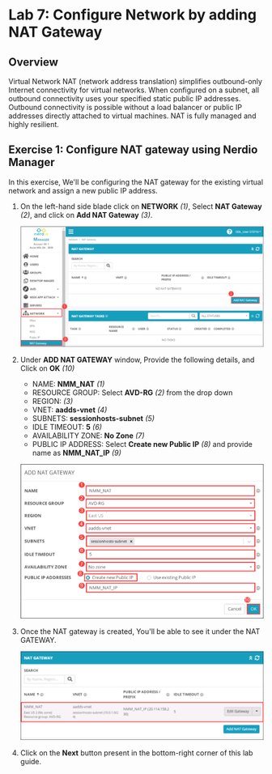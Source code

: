 # Lab 7: Configure Network by adding NAT Gateway

## Overview

Virtual Network NAT (network address translation) simplifies outbound-only Internet connectivity for virtual networks. When configured on a subnet, all outbound connectivity uses your specified static public IP addresses. Outbound connectivity is possible without a load balancer or public IP addresses directly attached to virtual machines. NAT is fully managed and highly resilient.

## Exercise 1: Configure NAT gateway using Nerdio Manager

In this exercise, We'll be configuring the NAT gateway for the existing virtual network and assign a new public IP address.
   
1. On the left-hand side blade click on **NETWORK** *(1)*, Select **NAT Gateway** *(2)*, and click on **Add NAT Gateway** *(3)*.

   ![](media/10s1.png)
   
1. Under **ADD NAT GATEWAY** window, Provide the following details, and Click on **OK** *(10)*

   - NAME: **NMM_NAT** *(1)*
   - RESOURCE GROUP: Select **AVD-RG** *(2)* from the drop down
   - REGION: **<inject key="Resource group Location" enableCopy="false" />** *(3)*
   - VNET: **aadds-vnet** *(4)*
   - SUBNETS: **sessionhosts-subnet** *(5)*
   - IDLE TIMEOUT: **5** *(6)*
   - AVAILABILITY ZONE: **No Zone** *(7)*
   - PUBLIC IP ADDRESS: Select **Create new Public IP** *(8)* and provide name as **NMM_NAT_IP** *(9)*

   ![](media/10s2.png)
   
1. Once the NAT gateway is created, You'll be able to see it under the NAT GATEWAY.

   ![](media/10s3.png)

1. Click on the **Next** button present in the bottom-right corner of this lab guide.



